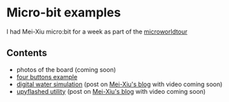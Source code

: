 # Micro-bit examples

I had Mei-Xiu micro:bit for a week as part of the [microworldtour](https://microworldtour.github.io/)

## Contents

- photos of the board (coming soon)
- [four buttons example](buttons.py)
- [digital water simulation](digital_water.py) (post on [Mei-Xiu's blog](https://microworldtour.github.io/microbit/meixiu.html) with video coming soon)
- [upyflashed utility](https://github.com/tomviner/upyflashed)  (post on [Mei-Xiu's blog](https://microworldtour.github.io/microbit/meixiu.html) with video coming soon)
